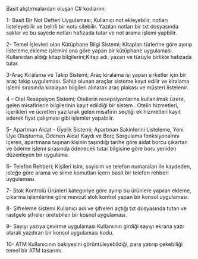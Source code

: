 Basit alıştırmalardan oluşan C# kodlarım:

1- Basit Bir Not Defteri Uygulaması;
Kullanıcı not ekleyebilir, notları listeleyebilir ve belirli bir notu silebilir.
Yazılan notları bir txt dosyasında saklar ve bu sayede notları hafızada tutar ve not arama işlemi yapbilir.

2- Temel İşlevleri olan Kütüphane Bilgi Sistemi;
Kitapları türlerine göre ayırıp listeleme,ekleme işlemini ona göre yapan bir kütüphane uygulaması.
Kullanııdan aldığı kitap bilgilerini;Kitap adı, yazarı ve türüyle birlikte hafızada tutar.

3-Araç Kiralama ve Takip Sistemi;
Araç kiralama işi yapan şirketler için bir araç takip uygulaması. 
Sahip olunan araçlar sisteme kayıt edilir ve kiralama işlemi sırasında kiralayan bilgileri alınarak araç plakası ve müşteri listelenir.

4 – Otel Resepsiyon Sistemi;
Otellerin resepsiyonlarına kullanılmak üzere, gelen misafirlerin bilgilerinin kayıt edildiği bir sistem . 
Otelin hizmetleri, içerikleri ve ücretleri yazılarak gelen misafirin seçtiği ek hizmetleri kayıt ederek fiyat çalışması gibi işlemler yapabilir.

5- Apartman Aidat - Üyelik Sistemi;
Apartman Sakinlerini Listeleme, Yeni Üye Oluşturma, Ödenen Aidat Kaydı ve Borç Sorgulama fonksiyonalrını içeren,
apartmana taşınan kişinin taşındığı tarihe göre aidat borcu çıkartan ve ödeme işlemi sırasında ödenecek tutar bilgisine göre boru yeniden düzenleyen bir uygulama.

6- Telefon Rehberi;
Kişileri isim, soyisim ve telefon numaraları ile kaydeden, isteğe göre arama ve silme komutları içern basit bir telefon rehberi uygulaması.

7- Stok Kontrolü
Ürünleri kategoriye göre ayırıp bu ürünlere yapılan ekleme, çıkarma işlemlerine göre mevcut stok kontrol yapan bir konsol uygulaması.

8- Şifreleme sistemi
Kullanıcı adı ve şifreleri açtığı txt dosyasında tutan ve rastgele şifreler üretebilen bir kosnol uygulaması.

9- Sayıyı yazıya çevirme uygulaması
Kullanıının girdiği sayıyı ekrana yazı olarak yazdıran bir konsol uygulaması kodu.

10- ATM
Kullanıcının bakiyesini görüntüleyebildiği, para yatırıp çekebiliği temel bir ATM tasarımı.

